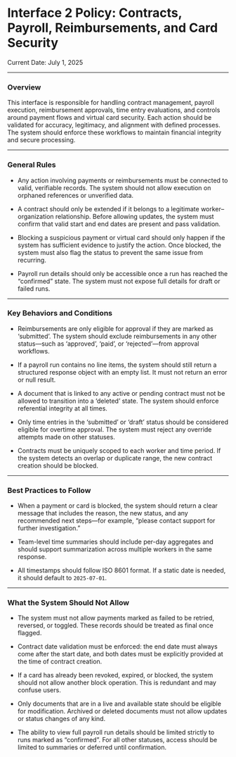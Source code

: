 # Interface 2 Policy: Contracts, Payroll, Reimbursements, and Card Security

Current Date: July 1, 2025

---

### Overview

This interface is responsible for handling contract management, payroll execution, reimbursement approvals, time entry evaluations, and controls around payment flows and virtual card security. Each action should be validated for accuracy, legitimacy, and alignment with defined processes. The system should enforce these workflows to maintain financial integrity and secure processing.

---

### General Rules

- Any action involving payments or reimbursements must be connected to valid, verifiable records. The system should not allow execution on orphaned references or unverified data.

- A contract should only be extended if it belongs to a legitimate worker–organization relationship. Before allowing updates, the system must confirm that valid start and end dates are present and pass validation.

- Blocking a suspicious payment or virtual card should only happen if the system has sufficient evidence to justify the action. Once blocked, the system must also flag the status to prevent the same issue from recurring.

- Payroll run details should only be accessible once a run has reached the “confirmed” state. The system must not expose full details for draft or failed runs.

---

### Key Behaviors and Conditions

- Reimbursements are only eligible for approval if they are marked as ‘submitted’. The system should exclude reimbursements in any other status—such as ‘approved’, ‘paid’, or ‘rejected’—from approval workflows.

- If a payroll run contains no line items, the system should still return a structured response object with an empty list. It must not return an error or null result.

- A document that is linked to any active or pending contract must not be allowed to transition into a ‘deleted’ state. The system should enforce referential integrity at all times.

- Only time entries in the ‘submitted’ or ‘draft’ status should be considered eligible for overtime approval. The system must reject any override attempts made on other statuses.

- Contracts must be uniquely scoped to each worker and time period. If the system detects an overlap or duplicate range, the new contract creation should be blocked.

---

### Best Practices to Follow

- When a payment or card is blocked, the system should return a clear message that includes the reason, the new status, and any recommended next steps—for example, “please contact support for further investigation.”

- Team-level time summaries should include per-day aggregates and should support summarization across multiple workers in the same response.

- All timestamps should follow ISO 8601 format. If a static date is needed, it should default to `2025-07-01`.

---

### What the System Should Not Allow

- The system must not allow payments marked as failed to be retried, reversed, or toggled. These records should be treated as final once flagged.

- Contract date validation must be enforced: the end date must always come after the start date, and both dates must be explicitly provided at the time of contract creation.

- If a card has already been revoked, expired, or blocked, the system should not allow another block operation. This is redundant and may confuse users.

- Only documents that are in a live and available state should be eligible for modification. Archived or deleted documents must not allow updates or status changes of any kind.

- The ability to view full payroll run details should be limited strictly to runs marked as “confirmed”. For all other statuses, access should be limited to summaries or deferred until confirmation.

